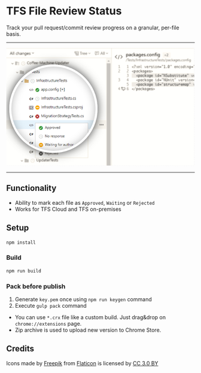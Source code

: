 # TFS File Review Status

Track your pull request/commit review progress on a granular, per-file basis.

---

![](screenshots/tfs-cloud-screenshot-2.png)

---

## Functionality

- Ability to mark each file as `Approved`, `Waiting` or `Rejected`
- Works for TFS Cloud and TFS on-premises

## Setup

```bash
npm install
```

### Build

```bash
npm run build
```

### Pack before publish

1. Generate `key.pem` once using `npm run keygen` command
1. Execute `gulp pack` command

- You can use `*.crx` file like a custom build. Just drag&drop on `chrome://extensions` page.
- Zip archive is used to upload new version to Chrome Store.

## Credits

Icons made by [Freepik](http://www.freepik.com/) from [Flaticon](http://www.flaticon.com) is licensed by [CC 3.0 BY](http://creativecommons.org/licenses/by/3.0/)
